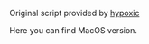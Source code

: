 Original script provided by [hypoxic](https://github.com/hypoxic/GoProHERO8/tree/master/tools/unpackh6)

Here you can find MacOS version.
